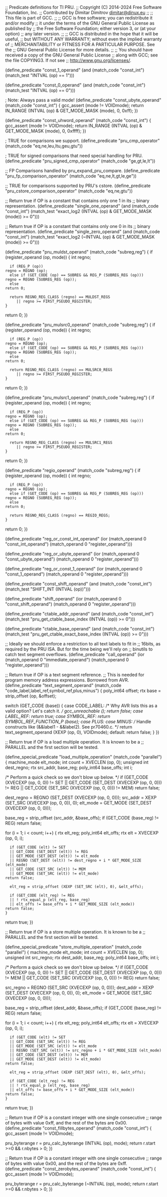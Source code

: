 ;; Predicate definitions for TI PRU.
;; Copyright (C) 2014-2024 Free Software Foundation, Inc.
;; Contributed by Dimitar Dimitrov <dimitar@dinux.eu>
;;
;; This file is part of GCC.
;;
;; GCC is free software; you can redistribute it and/or modify
;; it under the terms of the GNU General Public License as published by
;; the Free Software Foundation; either version 3, or (at your option)
;; any later version.
;;
;; GCC is distributed in the hope that it will be useful,
;; but WITHOUT ANY WARRANTY; without even the implied warranty of
;; MERCHANTABILITY or FITNESS FOR A PARTICULAR PURPOSE.  See the
;; GNU General Public License for more details.
;;
;; You should have received a copy of the GNU General Public License
;; along with GCC; see the file COPYING3.  If not see
;; <http://www.gnu.org/licenses/>.

(define_predicate "const_1_operand"
  (and (match_code "const_int")
       (match_test "INTVAL (op) == 1")))

(define_predicate "const_0_operand"
  (and (match_code "const_int")
       (match_test "INTVAL (op) == 0")))

; Note: Always pass a valid mode!
(define_predicate "const_ubyte_operand"
  (match_code "const_int")
{
  gcc_assert (mode != VOIDmode);
  return IN_RANGE (INTVAL (op) & GET_MODE_MASK (mode), 0, 0xff);
})

(define_predicate "const_uhword_operand"
  (match_code "const_int")
{
  gcc_assert (mode != VOIDmode);
  return IN_RANGE (INTVAL (op) & GET_MODE_MASK (mode), 0, 0xffff);
})

; TRUE for comparisons we support.
(define_predicate "pru_cmp_operator"
  (match_code "eq,ne,leu,ltu,geu,gtu"))

; TRUE for signed comparisons that need special handling for PRU.
(define_predicate "pru_signed_cmp_operator"
  (match_code "ge,gt,le,lt"))

;; FP Comparisons handled by pru_expand_pru_compare.
(define_predicate "pru_fp_comparison_operator"
  (match_code "eq,ne,lt,gt,le,ge"))

;; TRUE for comparisons supported by PRU's cstore.
(define_predicate "pru_cstore_comparison_operator"
  (match_code "eq,ne,gtu"))

;; Return true if OP is a constant that contains only one 1 in its
;; binary representation.
(define_predicate "single_one_operand"
  (and (match_code "const_int")
       (match_test "exact_log2 (INTVAL (op) & GET_MODE_MASK (mode)) >= 0")))

;; Return true if OP is a constant that contains only one 0 in its
;; binary representation.
(define_predicate "single_zero_operand"
  (and (match_code "const_int")
       (match_test "exact_log2 (~INTVAL (op) & GET_MODE_MASK (mode)) >= 0")))

(define_predicate "pru_muldst_operand"
  (match_code "subreg,reg")
{
  if (register_operand (op, mode))
    {
      int regno;

      if (REG_P (op))
	regno = REGNO (op);
      else if (GET_CODE (op) == SUBREG && REG_P (SUBREG_REG (op)))
	regno = REGNO (SUBREG_REG (op));
      else
	return 0;

      return REGNO_REG_CLASS (regno) == MULDST_REGS
	     || regno >= FIRST_PSEUDO_REGISTER;
    }
  return 0;
})

(define_predicate "pru_mulsrc0_operand"
  (match_code "subreg,reg")
{
  if (register_operand (op, mode))
    {
      int regno;

      if (REG_P (op))
	regno = REGNO (op);
      else if (GET_CODE (op) == SUBREG && REG_P (SUBREG_REG (op)))
	regno = REGNO (SUBREG_REG (op));
      else
	return 0;

      return REGNO_REG_CLASS (regno) == MULSRC0_REGS
	     || regno >= FIRST_PSEUDO_REGISTER;
    }
  return 0;
})

(define_predicate "pru_mulsrc1_operand"
  (match_code "subreg,reg")
{
  if (register_operand (op, mode))
    {
      int regno;

      if (REG_P (op))
	regno = REGNO (op);
      else if (GET_CODE (op) == SUBREG && REG_P (SUBREG_REG (op)))
	regno = REGNO (SUBREG_REG (op));
      else
	return 0;

      return REGNO_REG_CLASS (regno) == MULSRC1_REGS
	     || regno >= FIRST_PSEUDO_REGISTER;
    }
  return 0;
})

(define_predicate "regio_operand"
  (match_code "subreg,reg")
{
  if (register_operand (op, mode))
    {
      int regno;

      if (REG_P (op))
	regno = REGNO (op);
      else if (GET_CODE (op) == SUBREG && REG_P (SUBREG_REG (op)))
	regno = REGNO (SUBREG_REG (op));
      else
	return 0;

      return REGNO_REG_CLASS (regno) == REGIO_REGS;
    }
  return 0;
})

(define_predicate "reg_or_const_int_operand"
  (ior (match_operand 0 "const_int_operand")
       (match_operand 0 "register_operand")))

(define_predicate "reg_or_ubyte_operand"
  (ior (match_operand 0 "const_ubyte_operand")
       (match_operand 0 "register_operand")))

(define_predicate "reg_or_const_1_operand"
  (ior (match_operand 0 "const_1_operand")
       (match_operand 0 "register_operand")))

(define_predicate "const_shift_operand"
  (and (match_code "const_int")
       (match_test "SHIFT_INT (INTVAL (op))")))

(define_predicate "shift_operand"
  (ior (match_operand 0 "const_shift_operand")
       (match_operand 0 "register_operand")))

(define_predicate "ctable_addr_operand"
  (and (match_code "const_int")
       (match_test "pru_get_ctable_base_index (INTVAL (op)) >= 0")))

(define_predicate "ctable_base_operand"
  (and (match_code "const_int")
       (match_test "pru_get_ctable_exact_base_index (INTVAL (op)) >= 0")))

;; Ideally we should enforce a restriction to all text labels to fit in
;; 16bits, as required by the PRU ISA.  But for the time being we'll rely on
;; binutils to catch text segment overflows.
(define_predicate "call_operand"
  (ior (match_operand 0 "immediate_operand")
       (match_operand 0 "register_operand")))

;; Return true if OP is a text segment reference.
;; This is needed for program memory address expressions.  Borrowed from AVR.
(define_predicate "text_segment_operand"
  (match_code "code_label,label_ref,symbol_ref,plus,minus")
{
  poly_int64 offset;
  rtx base = strip_offset (op, &offset);

  switch (GET_CODE (base))
    {
    case CODE_LABEL:
      /* Why AVR lists this as a valid option?  Let's catch it.  */
      gcc_unreachable ();
      return false;
    case LABEL_REF:
      return true;
    case SYMBOL_REF:
      return SYMBOL_REF_FUNCTION_P (base);
    case PLUS:
    case MINUS:
      /* Handle constructs like (&&label1 - &&label2).  See pr70460.c.  */
      return text_segment_operand (XEXP (op, 0), VOIDmode);
    default:
      return false;
    }
})

;; Return true if OP is a load multiple operation.  It is known to be a
;; PARALLEL and the first section will be tested.

(define_special_predicate "load_multiple_operation"
  (match_code "parallel")
{
  machine_mode elt_mode;
  int count = XVECLEN (op, 0);
  unsigned int dest_regno;
  rtx src_addr, base_reg;
  poly_int64 base_offs;
  int i;

  /* Perform a quick check so we don't blow up below.  */
  if (GET_CODE (XVECEXP (op, 0, 0)) != SET
      || GET_CODE (SET_DEST (XVECEXP (op, 0, 0))) != REG
      || GET_CODE (SET_SRC (XVECEXP (op, 0, 0))) != MEM)
    return false;

  dest_regno = REGNO (SET_DEST (XVECEXP (op, 0, 0)));
  src_addr = XEXP (SET_SRC (XVECEXP (op, 0, 0)), 0);
  elt_mode = GET_MODE (SET_DEST (XVECEXP (op, 0, 0)));

  base_reg = strip_offset (src_addr, &base_offs);
  if (GET_CODE (base_reg) != REG)
    return false;

  for (i = 1; i < count; i++)
    {
      rtx elt_reg;
      poly_int64 elt_offs;
      rtx elt = XVECEXP (op, 0, i);

      if (GET_CODE (elt) != SET
	  || GET_CODE (SET_DEST (elt)) != REG
	  || GET_MODE (SET_DEST (elt)) != elt_mode
	  || REGNO (SET_DEST (elt)) != dest_regno + i * GET_MODE_SIZE (elt_mode)
	  || GET_CODE (SET_SRC (elt)) != MEM
	  || GET_MODE (SET_SRC (elt)) != elt_mode)
	return false;

      elt_reg = strip_offset (XEXP (SET_SRC (elt), 0), &elt_offs);

      if (GET_CODE (elt_reg) != REG
	  || ! rtx_equal_p (elt_reg, base_reg)
	  || elt_offs != base_offs + i * GET_MODE_SIZE (elt_mode))
	return false;
    }

  return true;
})

;; Return true if OP is a store multiple operation.  It is known to be a
;; PARALLEL and the first section will be tested.

(define_special_predicate "store_multiple_operation"
  (match_code "parallel")
{
  machine_mode elt_mode;
  int count = XVECLEN (op, 0);
  unsigned int src_regno;
  rtx dest_addr, base_reg;
  poly_int64 base_offs;
  int i;

  /* Perform a quick check so we don't blow up below.  */
  if (GET_CODE (XVECEXP (op, 0, 0)) != SET
      || GET_CODE (SET_DEST (XVECEXP (op, 0, 0))) != MEM
      || GET_CODE (SET_SRC (XVECEXP (op, 0, 0))) != REG)
    return false;

  src_regno = REGNO (SET_SRC (XVECEXP (op, 0, 0)));
  dest_addr = XEXP (SET_DEST (XVECEXP (op, 0, 0)), 0);
  elt_mode = GET_MODE (SET_SRC (XVECEXP (op, 0, 0)));

  base_reg = strip_offset (dest_addr, &base_offs);
  if (GET_CODE (base_reg) != REG)
    return false;

  for (i = 1; i < count; i++)
    {
      rtx elt_reg;
      poly_int64 elt_offs;
      rtx elt = XVECEXP (op, 0, i);

      if (GET_CODE (elt) != SET
	  || GET_CODE (SET_SRC (elt)) != REG
	  || GET_MODE (SET_SRC (elt)) != elt_mode
	  || REGNO (SET_SRC (elt)) != src_regno + i * GET_MODE_SIZE (elt_mode)
	  || GET_CODE (SET_DEST (elt)) != MEM
	  || GET_MODE (SET_DEST (elt)) != elt_mode)
	return false;

      elt_reg = strip_offset (XEXP (SET_DEST (elt), 0), &elt_offs);

      if (GET_CODE (elt_reg) != REG
	  || ! rtx_equal_p (elt_reg, base_reg)
	  || elt_offs != base_offs + i * GET_MODE_SIZE (elt_mode))
	return false;
    }
  return true;
})

;; Return true if OP is a constant integer with one single consecutive
;; range of bytes with value 0xff, and the rest of the bytes are 0x00.
(define_predicate "const_fillbytes_operand"
  (match_code "const_int")
{
  gcc_assert (mode != VOIDmode);

  pru_byterange r = pru_calc_byterange (INTVAL (op), mode);
  return r.start >=0 && r.nbytes > 0;
})

;; Return true if OP is a constant integer with one single consecutive
;; range of bytes with value 0x00, and the rest of the bytes are 0xff.
(define_predicate "const_zerobytes_operand"
  (match_code "const_int")
{
  gcc_assert (mode != VOIDmode);

  pru_byterange r = pru_calc_byterange (~INTVAL (op), mode);
  return r.start >=0 && r.nbytes > 0;
})
